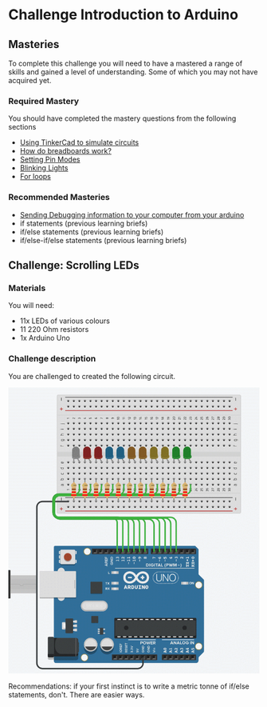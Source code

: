 # Challenge Introduction to Arduino

## Masteries

To complete this challenge you will need to have a mastered a range of skills and gained a level of understanding. Some of which you may not have acquired yet.

### Required Mastery

You should have completed the mastery questions from the following sections

* [Using TinkerCad to simulate circuits](../../micro_lessons/tinkercad/hello_world/using_tinkercad.md)
* [How do breadboards work?](https://learn.sparkfun.com/tutorials/how-to-use-a-breadboard/all)
* [Setting Pin Modes](../../micro_lessons/simple_analog_input/../simple_digital_input/setting_pin_modes/setting_pin_mods.md)
* [Blinking Lights](../micro_lessons/blinking_lights/../../../micro_lessons/blinking_lights/blinking_lights_cookbook.md)
* [For loops](../../../c/micro_lessons/iteration/for_loops_basics/for_loops_basics.md)


### Recommended Masteries

* [Sending Debugging information to your computer from your arduino](../../micro_lessons/serial_communication/sending_debug_information_to_your_computer/sending_debug_information_to_your_computer_cookbook.md)
* if statements (previous learning briefs)
* if/else statements (previous learning  briefs)
* if/else-if/else statements (previous learning  briefs)

## Challenge: Scrolling LEDs

### Materials

You will need:

* 11x LEDs of various colours
* 11 220 Ohm resistors
* 1x Arduino Uno

### Challenge description

You are challenged to created the following circuit. 

![challenge animation](challenge3.gif)

Recommendations: if your first instinct is to write a metric tonne of if/else statements, don't. There are easier ways.
